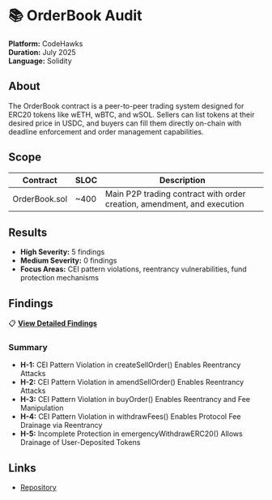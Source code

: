 # 📚 OrderBook Audit

**Platform:** CodeHawks  
**Duration:** July 2025  
**Language:** Solidity  

## About

The OrderBook contract is a peer-to-peer trading system designed for ERC20 tokens like wETH, wBTC, and wSOL. Sellers can list tokens at their desired price in USDC, and buyers can fill them directly on-chain with deadline enforcement and order management capabilities.

## Scope

| Contract | SLOC | Description |
|----------|------|-------------|
| OrderBook.sol | ~400 | Main P2P trading contract with order creation, amendment, and execution |

## Results

- **High Severity:** 5 findings
- **Medium Severity:** 0 findings  
- **Focus Areas:** CEI pattern violations, reentrancy vulnerabilities, fund protection mechanisms

## Findings

📋 **[View Detailed Findings](findings.md)**

### Summary
- **H-1:** CEI Pattern Violation in createSellOrder() Enables Reentrancy Attacks
- **H-2:** CEI Pattern Violation in amendSellOrder() Enables Reentrancy Attacks  
- **H-3:** CEI Pattern Violation in buyOrder() Enables Reentrancy and Fee Manipulation
- **H-4:** CEI Pattern Violation in withdrawFees() Enables Protocol Fee Drainage via Reentrancy
- **H-5:** Incomplete Protection in emergencyWithdrawERC20() Allows Drainage of User-Deposited Tokens

## Links

- [Repository](https://github.com/CodeHawks-Contests/2025-07-orderbook)
```
